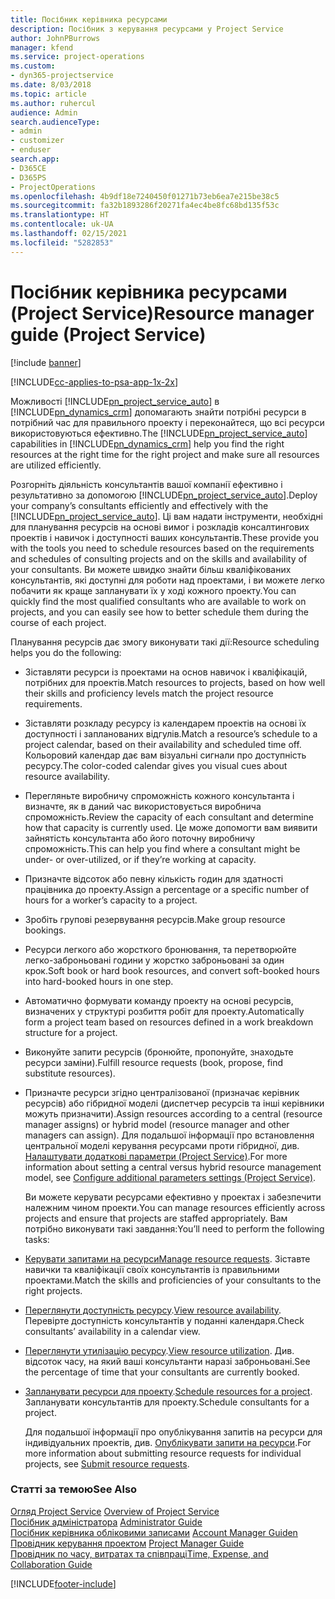```yaml
---
title: Посібник керівника ресурсами
description: Посібник з керування ресурсами у Project Service
author: JohnPBurrows
manager: kfend
ms.service: project-operations
ms.custom:
- dyn365-projectservice
ms.date: 8/03/2018
ms.topic: article
ms.author: ruhercul
audience: Admin
search.audienceType:
- admin
- customizer
- enduser
search.app:
- D365CE
- D365PS
- ProjectOperations
ms.openlocfilehash: 4b9df18e7240450f01271b73eb6ea7e215be38c5
ms.sourcegitcommit: fa32b1893286f20271fa4ec4be8fc68bd135f53c
ms.translationtype: HT
ms.contentlocale: uk-UA
ms.lasthandoff: 02/15/2021
ms.locfileid: "5282853"
---
```

# <a name="resource-manager-guide-project-service"></a><span data-ttu-id="50e24-103">Посібник керівника ресурсами (Project Service)</span><span class="sxs-lookup"><span data-stu-id="50e24-103">Resource manager guide (Project Service)</span></span>

[!include [banner](../includes/psa-now-project-operations.md)]

[!INCLUDE[cc-applies-to-psa-app-1x-2x](../includes/cc-applies-to-psa-app-1x-2x.md)]

<span data-ttu-id="50e24-104">Можливості [!INCLUDE[pn_project_service_auto](../includes/pn-project-service-auto.md)] в [!INCLUDE[pn_dynamics_crm](../includes/pn-dynamics-crm.md)] допомагають знайти потрібні ресурси в потрібний час для правильного проекту і переконайтеся, що всі ресурси використовуються ефективно.</span><span class="sxs-lookup"><span data-stu-id="50e24-104">The [!INCLUDE[pn_project_service_auto](../includes/pn-project-service-auto.md)] capabilities in [!INCLUDE[pn_dynamics_crm](../includes/pn-dynamics-crm.md)] help you find the right resources at the right time for the right project and make sure all resources are utilized efficiently.</span></span>  
  
 <span data-ttu-id="50e24-105">Розгорніть діяльність консультантів вашої компанії ефективно і результативно за допомогою [!INCLUDE[pn_project_service_auto](../includes/pn-project-service-auto.md)].</span><span class="sxs-lookup"><span data-stu-id="50e24-105">Deploy your company’s consultants efficiently and effectively with the [!INCLUDE[pn_project_service_auto](../includes/pn-project-service-auto.md)].</span></span> <span data-ttu-id="50e24-106">Ці вам надати інструменти, необхідні для планування ресурсів на основі вимог і розкладів консалтингових проектів і навичок і доступності ваших консультантів.</span><span class="sxs-lookup"><span data-stu-id="50e24-106">These provide you with the tools you need to schedule resources based on the requirements and schedules of consulting projects and on the skills and availability of your consultants.</span></span> <span data-ttu-id="50e24-107">Ви можете швидко знайти більш кваліфікованих консультантів, які доступні для роботи над проектами, і ви можете легко побачити як краще запланувати їх у ході кожного проекту.</span><span class="sxs-lookup"><span data-stu-id="50e24-107">You can quickly find the most qualified consultants who are available to work on projects, and you can easily see how to better schedule them during the course of each project.</span></span>  
  
 <span data-ttu-id="50e24-108">Планування ресурсів дає змогу виконувати такі дії:</span><span class="sxs-lookup"><span data-stu-id="50e24-108">Resource scheduling helps you do the following:</span></span>  
  
- <span data-ttu-id="50e24-109">Зіставляти ресурси із проектами на основ навичок і кваліфікацій, потрібних для проектів.</span><span class="sxs-lookup"><span data-stu-id="50e24-109">Match resources to projects, based on how well their skills and proficiency levels match the project resource requirements.</span></span>  
  
- <span data-ttu-id="50e24-110">Зіставляти розкладу ресурсу із календарем проектів на основі їх доступності і запланованих відгулів.</span><span class="sxs-lookup"><span data-stu-id="50e24-110">Match a resource’s schedule to a project calendar, based on their availability and scheduled time off.</span></span> <span data-ttu-id="50e24-111">Кольоровий календар дає вам візуальні сигнали про доступність ресурсу.</span><span class="sxs-lookup"><span data-stu-id="50e24-111">The color-coded calendar gives you visual cues about resource availability.</span></span>  
  
- <span data-ttu-id="50e24-112">Перегляньте виробничу спроможність кожного консультанта і визначте, як в даний час використовується виробнича спроможність.</span><span class="sxs-lookup"><span data-stu-id="50e24-112">Review the capacity of each consultant and determine how that capacity is currently used.</span></span> <span data-ttu-id="50e24-113">Це може допомогти вам виявити зайнятість консультанта або його поточну виробничу спроможність.</span><span class="sxs-lookup"><span data-stu-id="50e24-113">This can help you find where a consultant might be under- or over-utilized, or if they’re working at capacity.</span></span>  
  
- <span data-ttu-id="50e24-114">Призначте відсоток або певну кількість годин для здатності працівника до проекту.</span><span class="sxs-lookup"><span data-stu-id="50e24-114">Assign a percentage or a specific number of hours for a worker’s capacity to a project.</span></span>  
  
- <span data-ttu-id="50e24-115">Зробіть групові резервування ресурсів.</span><span class="sxs-lookup"><span data-stu-id="50e24-115">Make group resource bookings.</span></span>  
  
- <span data-ttu-id="50e24-116">Ресурси легкого або жорсткого бронювання, та перетворюйте легко-заброньовані години у жорстко заброньовані за один крок.</span><span class="sxs-lookup"><span data-stu-id="50e24-116">Soft book or hard book resources, and convert soft-booked hours into hard-booked hours in one step.</span></span>  
  
- <span data-ttu-id="50e24-117">Автоматично формувати команду проекту на основі ресурсів, визначених у структурі розбиття робіт для проекту.</span><span class="sxs-lookup"><span data-stu-id="50e24-117">Automatically form a project team based on resources defined in a work breakdown structure for a project.</span></span>  
  
- <span data-ttu-id="50e24-118">Виконуйте запити ресурсів (бронюйте, пропонуйте, знаходьте ресурси заміни).</span><span class="sxs-lookup"><span data-stu-id="50e24-118">Fulfill resource requests (book, propose, find substitute resources).</span></span>  
  
- <span data-ttu-id="50e24-119">Призначте ресурси згідно централізованої (призначає керівник ресурсів) або гібридної моделі (диспетчер ресурсів та інші керівники можуть призначити).</span><span class="sxs-lookup"><span data-stu-id="50e24-119">Assign resources according to a central (resource manager assigns) or hybrid model (resource manager and other managers can assign).</span></span> <span data-ttu-id="50e24-120">Для подальшої інформації про встановлення центральної моделі керування ресурсами проти гібридної, див. [Налаштувати додаткові параметри (Project Service)](../psa/configure-additional-parameters-settings.md).</span><span class="sxs-lookup"><span data-stu-id="50e24-120">For more information about setting a central versus hybrid resource management model, see [Configure additional parameters settings (Project Service)](../psa/configure-additional-parameters-settings.md).</span></span>  
  
  <span data-ttu-id="50e24-121">Ви можете керувати ресурсами ефективно у проектах і забезпечити належним чином проекти.</span><span class="sxs-lookup"><span data-stu-id="50e24-121">You can manage resources efficiently across projects and ensure that projects are staffed appropriately.</span></span> <span data-ttu-id="50e24-122">Вам потрібно виконувати такі завдання:</span><span class="sxs-lookup"><span data-stu-id="50e24-122">You’ll need to perform the following tasks:</span></span>  
  
- <span data-ttu-id="50e24-123">[Керувати запитами на ресурси](../psa/manage-resource-requests.md)</span><span class="sxs-lookup"><span data-stu-id="50e24-123">[Manage resource requests](../psa/manage-resource-requests.md).</span></span> <span data-ttu-id="50e24-124">Зіставте навички та кваліфікації своїх консультантів із правильними проектами.</span><span class="sxs-lookup"><span data-stu-id="50e24-124">Match the skills and proficiencies of your consultants to the right projects.</span></span>  
  
- <span data-ttu-id="50e24-125">[Переглянути доступність ресурсу](../psa/view-resource-availability.md).</span><span class="sxs-lookup"><span data-stu-id="50e24-125">[View resource availability](../psa/view-resource-availability.md).</span></span> <span data-ttu-id="50e24-126">Перевірте доступність консультантів у поданні календаря.</span><span class="sxs-lookup"><span data-stu-id="50e24-126">Check consultants’ availability in a calendar view.</span></span>  
  
- <span data-ttu-id="50e24-127">[Переглянути утилізацію ресурсу](../psa/view-resource-utilization.md).</span><span class="sxs-lookup"><span data-stu-id="50e24-127">[View resource utilization](../psa/view-resource-utilization.md).</span></span> <span data-ttu-id="50e24-128">Див. відсоток часу, на який ваші консультанти наразі заброньовані.</span><span class="sxs-lookup"><span data-stu-id="50e24-128">See the percentage of time that your consultants are currently booked.</span></span>  
  
- <span data-ttu-id="50e24-129">[Запланувати ресурси для проекту](../psa/schedule-resources-project.md).</span><span class="sxs-lookup"><span data-stu-id="50e24-129">[Schedule resources for a project](../psa/schedule-resources-project.md).</span></span> <span data-ttu-id="50e24-130">Запланувати консультантів для проекту.</span><span class="sxs-lookup"><span data-stu-id="50e24-130">Schedule consultants for a project.</span></span>  
  
  <span data-ttu-id="50e24-131">Для подальшої інформації про опублікування запитів на ресурси для індивідуальних проектів, див. [Опублікувати запити на ресурси](../psa/submit-resource-requests.md).</span><span class="sxs-lookup"><span data-stu-id="50e24-131">For more information about submitting resource requests for individual projects, see [Submit resource requests](../psa/submit-resource-requests.md).</span></span>  
  
### <a name="see-also"></a><span data-ttu-id="50e24-132">Статті за темою</span><span class="sxs-lookup"><span data-stu-id="50e24-132">See Also</span></span>  
 <span data-ttu-id="50e24-133">[Огляд Project Service](../psa/overview.md) </span><span class="sxs-lookup"><span data-stu-id="50e24-133">[Overview of Project Service](../psa/overview.md) </span></span>  
 <span data-ttu-id="50e24-134">[Посібник адміністратора](../psa/admin-guide.md) </span><span class="sxs-lookup"><span data-stu-id="50e24-134">[Administrator Guide](../psa/admin-guide.md) </span></span>  
 <span data-ttu-id="50e24-135">[Посібник керівника обліковими записами](../psa/account-manager-guide.md) </span><span class="sxs-lookup"><span data-stu-id="50e24-135">[Account Manager Guiden](../psa/account-manager-guide.md) </span></span>  
 <span data-ttu-id="50e24-136">[Провідник керування проектом](../psa/project-manager-guide.md) </span><span class="sxs-lookup"><span data-stu-id="50e24-136">[Project Manager Guide](../psa/project-manager-guide.md) </span></span>  
 [<span data-ttu-id="50e24-137">Провідник по часу, витратах та співпраці</span><span class="sxs-lookup"><span data-stu-id="50e24-137">Time, Expense, and Collaboration Guide</span></span>](../psa/time-expense-collaboration-guide.md)


[!INCLUDE[footer-include](../includes/footer-banner.md)]